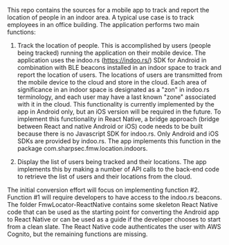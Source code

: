 This repo contains the sources for a mobile app to track and report the location of people in 
an indoor area.  A typical use case is to track employees in an office building.
The application performs two main functions:

1.  Track the location of people.  This is accomplished by users (people being tracked) running 
the application on their mobile device.  The application uses the indoo.rs (https://indoo.rs/)
SDK for Android in combination with BLE beacons installed in an indoor space to track and
report the location of users.  The locations of users are transmitted from the mobile device 
to the cloud and store in the cloud.  Each area of significance in an indoor space is 
designated as a "zon" in indoo.rs terminology, and each user may have a last known "zone" 
associated with it in the cloud.  This functionality is currently implemented by the app in 
Android only, but an iOS version will be required in the future.  To implement this functionality
in React Native, a bridge approach (bridge between React and native Android or iOS) code needs 
to be built because there is no Javascript SDK for indoo.rs.  Only Android and iOS SDKs are 
provided by indoo.rs.  The app implements this function in the package com.sharpsec.fmw.location.indoors.

2.  Display the list of users being tracked and their locations.  The app implements this by 
making a number of API calls to the back-end code to retrieve the list of users and their 
locations from the cloud.

The initial conversion effort will focus on implementing function #2.  Function #1 will require 
developers to have access to the indoo.rs beacons.  The folder FmwLocator-ReactNative contains
some skeleton React Native code that can be used as the starting point for converting the 
Android app to React Native or can be used as a guide if the developer chooses to start 
from a clean slate.  The React Native code authenticates the user with AWS Cognito, but the 
remaining functions are missing.






